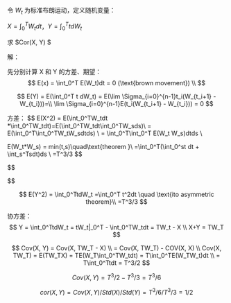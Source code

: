 令 $W_t$ 为标准布朗运动，定义随机变量：

$X = \int_0^T W_t dt$，$Y = \int_0^T tdW_t$

求 $Cor(X, Y) $

解：

先分别计算 X 和 Y 的方差、期望：
$$
E(x) = \int_0^T E(W_t)dt = 0 (\text{brown movement}) \\
$$

$$
E(Y) = E(\int_0^T t dW_t) = E(\lim \Sigma_{i=0}^{n-1}t_i(W_{t_i+1} - W_{t_i}))=\\
\lim \Sigma_{i=0}^{n-1}E(t_i(W_{t_i+1} - W_{t_i})) = 0
$$

方差：
$$
E(X^2) = E(\int_0^TW_tdt *\int_0^TW_tdt)=E(\int_0^TW_tdt\int_0^TW_sds)\\
= E(\int_0^T\int_0^TW_tW_sdtds) \\
= \int_0^T\int_0^T E(W_t W_s)dtds \\

E(W_t*W_s) = min(t,s)\quad\text{theorem }\\ 
=\int_0^T(\int_0^st dt + \int_s^Tsdt)ds \\
=T^3/3
$$

$$

$$

$$
E(Y^2) = \int_0^TtdW_t =\int_0^T t^2dt \quad \text{ito asymmetric theorem}\\
=T^3/3
$$

协方差：
$$
Y = \int_0^TtdW_t = tW_t|_0^T - \int_0^TW_tdt = TW_t - X \\
X+Y = TW_T
$$

$$
Cov(X, Y) = Cov(X, TW_T - X) \\
= Cov(X, TW_T) - COV(X, X) \\
Cov(X, TW_T) = E(TW_TX) = TE(W_T\int_0^TW_tdt) = T\int_0^TE(W_TW_t)dt \\
= T\int_0^Ttdt = T^3/2
$$

$$
Cov(X, Y) = T^3/2 - T^3/3 = T^3/6
$$

$$
cor(X, Y) = Cov(X, Y) / Std(X) / Std(Y) = T^3/6 / T^3/3=1/2
$$

